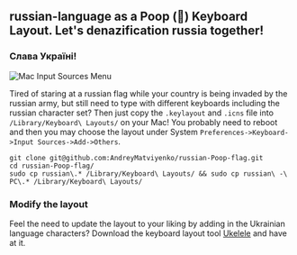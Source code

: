 ## russian-language as a Poop (💩) Keyboard Layout. Let's denazification russia together!

### Слава Україні!

![Mac Input Sources Menu](https://i.imgur.com/QGIrw5p.png)

Tired of staring at a russian flag while your country is being invaded by the russian army, but still need to type with different keyboards including the russian character set? Then just copy the `.keylayout` and `.icns` file into `/Library/Keyboard\ Layouts/` on your Mac! You probably need to reboot and then you may choose the layout under System `Preferences->Keyboard->Input Sources->Add->Others`.

    git clone git@github.com:AndreyMatviyenko/russian-Poop-flag.git
    cd russian-Poop-flag/
    sudo cp russian\.* /Library/Keyboard\ Layouts/ && sudo cp russian\ -\ PC\.* /Library/Keyboard\ Layouts/

### Modify the layout ###

Feel the need to update the layout to your liking by adding in the Ukrainian language characters? Download the keyboard layout tool [Ukelele][0] and have at it.

[0]: http://scripts.sil.org/ukelele
